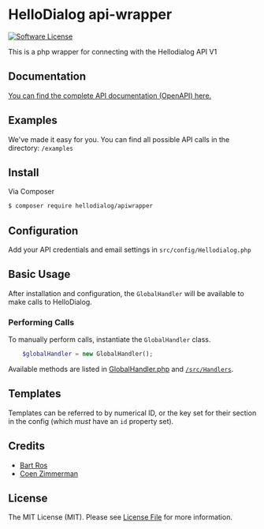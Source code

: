# HelloDialog api-wrapper

[![Software License][ico-license]](LICENSE.md)

This is a php wrapper for connecting with the Hellodialog API V1

## Documentation

[You can find the complete API documentation (OpenAPI) here.](https://docs.hellodialog.dev "Documentation")

## Examples

We've made it easy for you. You can find all possible API calls in the directory: `/examples`

## Install

Via Composer

``` bash
$ composer require hellodialog/apiwrapper
```


## Configuration

Add your API credentials and email settings in `src/config/Hellodialog.php`


## Basic Usage

After installation and configuration, the `GlobalHandler` will be available to make calls to HelloDialog.

### Performing Calls

To manually perform calls, instantiate the `GlobalHandler` class.

```php
    $globalHandler = new GlobalHandler();
```

Available methods are listed in [GlobalHandler.php](https://github.com/Hellodialog/api-wrapper/blob/master/src/Handlers/GlobalHandler.php) and [`/src/Handlers`](https://github.com/Hellodialog/api-wrapper/tree/master/src/Handlers).


## Templates

Templates can be referred to by numerical ID, or the key set for their section in the config (which *must* have an `id` property set).


## Credits

- [Bart Ros][link-author]
- [Coen Zimmerman][link-org-author]


## License

The MIT License (MIT). Please see [License File](LICENSE.md) for more information.


[ico-version]: https://img.shields.io/packagist/v/czim/hellodialog.svg?style=flat-square
[ico-license]: https://img.shields.io/badge/license-MIT-brightgreen.svg?style=flat-square
[ico-downloads]: https://img.shields.io/packagist/dt/czim/hellodialog.svg?style=flat-square

[link-packagist]: https://packagist.org/packages/czim/hellodialog
[link-downloads]: https://packagist.org/packages/czim/hellodialog
[link-org-author]: https://github.com/czim
[link-author]: https://github.com/BRdev
